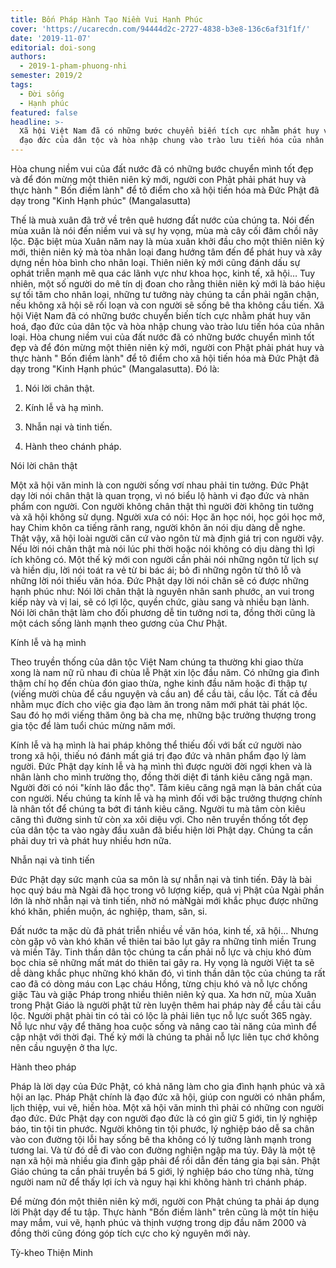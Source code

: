 ```yaml
---
title: Bốn Pháp Hành Tạo Niềm Vui Hạnh Phúc
cover: 'https://ucarecdn.com/94444d2c-2727-4838-b3e8-136c6af31f1f/'
date: '2019-11-07'
editorial: doi-song
authors:
  - 2019-1-pham-phuong-nhi
semester: 2019/2
tags:
  - Đời sống
  - Hạnh phúc
featured: false
headline: >-
  Xã hội Việt Nam đã có những bước chuyển biến tích cực nhằm phát huy văn hoá,
  đạo đức của dân tộc và hòa nhập chung vào trào lưu tiến hóa của nhân loại.
---
```

Hòa chung niềm vui của đất nước đã có những bước chuyển mình tốt đẹp và để đón mừng một thiên niên kỷ mới, người con Phật phải phát huy và thực hành " Bốn điềm lành" để tô điểm cho xã hội tiến hóa mà Đức Phật đã dạy trong "Kinh Hạnh phúc" (Mangalasutta)



 



Thế là muà xuân đã trở về trên quê hương đất nước của chúng ta. Nói đến mùa xuân là nói đến niềm vui và sự hy vọng, mùa mà cây cối đâm chồi nãy lộc. Đặc biệt mùa Xuân năm nay là mùa xuân khởi đầu cho một thiên niên kỷ mới, thiên niên kỷ mà tòa nhân loại đang hướng tâm đến để phát huy và xây dựng nền hòa bình cho nhân loại. Thiên niên kỷ mới cũng đánh dấu sự ophát triễn mạnh mẽ qua các lãnh vực như khoa học, kinh tế, xã hội… Tuy nhiên, một số người do mê tín dị đoan cho rằng thiên niên kỷ mới là báo hiệu sự tối tăm cho nhân loại, những tư tưởng này chúng ta cần phải ngăn chận, nếu không xã hội sẽ rối loạn và con người sẽ sống bê tha không cầu tiến. Xã hội Việt Nam đã có những bước chuyển biến tích cực nhằm phát huy văn hoá, đạo đức của dân tộc và hòa nhập chung vào trào lưu tiến hóa của nhân loại. Hòa chung niềm vui của đất nước đã có những bước chuyển mình tốt đẹp và để đón mừng một thiên niên kỷ mới, người con Phật phải phát huy và thực hành " Bốn điềm lành" để tô điểm cho xã hội tiến hóa mà Đức Phật đã dạy trong "Kinh Hạnh phúc" (Mangalasutta). Đó là:



 



1. Nói lời chân thật.



 



2. Kính lễ và hạ mình.



 



3. Nhẫn nại và tinh tiến.



 



4. Hành theo chánh pháp.



 



 



Nói lời chân thật



 



Một xã hội văn minh là con người sống vơí nhau phải tin tưởng. Đức Phật dạy lời nói chân thật là quan trọng, vì nó biểu lộ hành vi đạo đức và nhân phẩm con người. Con người không chân thật thì người đời không tin tưởng và xã hội không sử dụng. Người xưa có nói: Học ăn học nói, học gói học mở, hay Chim khôn ca tiếng rãnh rang, người khôn ăn nói dịu dàng dễ nghe. Thật vậy, xã hội loài người căn cứ vào ngôn từ mà định giá trị con người vậy. Nếu lời nói chân thật mà nói lúc phi thời hoặc nói không có dịu dàng thì lợi ích không có. Một thế kỷ mới con người cần phải nói những ngôn từ lịch sự và hiền dịu, lời nói toát ra vẻ từ bi bác ái; bỏ đi những ngôn từ thô lỗ và những lời nói thiếu văn hóa. Đức Phật dạy lời nói chân sẽ có được những hạnh phúc như: Nói lời chân thật là nguyên nhân sanh phước, an vui trong kiếp này và vị lai, sẽ có lợi lộc, quyền chức, giàu sang và nhiều bạn lành. Nói lời chân thật làm cho đối phương dễ tin tưởng nơi ta, đồng thời cũng là một cách sống lành mạnh theo gương của Chư Phật.



 



Kính lễ và hạ mình



 



Theo truyền thống của dân tộc Việt Nam chúng ta thường khi giao thừa xong là nam nữ rũ nhau đi chùa lễ Phật xin lộc đầu năm. Có những gia đình thậm chí họ đến chùa đón giao thừa, nghe kinh đầu năm hoặc đi thập tự (viếng mười chùa để cầu nguyện và cầu an) để cầu tài, cầu lộc. Tất cả đều nhằm mục đích cho việc gia đạo làm ăn trong năm mới phát tài phát lộc. Sau đó họ mới viếng thăm ông bà cha mẹ, những bậc trưởng thượng trong gia tộc để làm tuổi chúc mừng năm mới.



 



Kính lễ và hạ mình là hai pháp không thể thiếu đối với bất cứ người nào trong xã hội, thiếu nó đánh mất giá trị đạo đức và nhân phẩm đạo lý làm người. Đức Phật dạy kính lễ và hạ mình thì được người đời ngợi khen và là nhân lành cho mình trường thọ, đồng thời diệt đi tánh kiêu căng ngã mạn. Người đời có nói "kính lão đắc thọ". Tâm kiêu căng ngã mạn là bản chất của con người. Nếu chúng ta kính lễ và hạ mình đối với bậc trưởng thượng chính là nhân tốt để chúng ta bớt đi tánh kiêu căng. Người tu mà tâm còn kiêu căng thì đường sinh tử còn xa xôi diệu vợi. Cho nên truyền thống tốt đẹp của dân tộc ta vào ngày đầu xuân đã biểu hiện lời Phật dạy. Chúng ta cần phải duy trì và phát huy nhiều hơn nữa.



 



Nhẫn nại và tinh tiến



 



Đức Phật dạy sức mạnh của sa môn là sự nhẫn nại và tinh tiến. Đây là bài học quý báu mà Ngài đã học trong vô lượng kiếp, quả vị Phật của Ngài phần lớn là nhờ nhẫn nại và tinh tiến, nhờ nó màNgài mới khắc phục được những khó khăn, phiền muộn, ác nghiệp, tham, sân, si.



 



Đất nước ta mặc dù đã phát triễn nhiều về văn hóa, kinh tế, xã hội… Nhưng còn gặp vô vàn khó khăn về thiên tai bão lụt gây ra những tỉnh miền Trung và miền Tây. Tinh thần dân tộc chúng ta cần phải nỗ lực và chịu khó đùm bọc chia sẽ những mất mát do thiên tai gây ra. Hy vọng là người Việt ta sẽ dễ dàng khắc phục những khó khăn đó, vì tinh thần dân tộc của chúng ta rất cao đã có dòng máu con Lạc cháu Hồng, từng chịu khó và nỗ lực chống giặc Tàu và giặc Pháp trong nhiều thiên niên kỷ qua. Xa hơn nữ, mùa Xuân trong Phật Giáo là người phật tử rèn luyện thêm hai pháp này để cầu tài cầu lộc. Người phật phài tin có tài có lộc là phải liên tục nỗ lực suốt 365 ngày. Nỗ lực như vậy để thăng hoa cuộc sống và nâng cao tài năng của mình để cập nhật với thời đại. Thế kỷ mới là chúng ta phải nỗ lực liên tục chớ không nên cầu nguyện ở tha lực.



 



Hành theo pháp



 



Pháp là lời dạy của Đức Phật, có khả năng làm cho gia đình hạnh phúc và xã hội an lạc. Pháp Phật chính là đạo đức xã hội, giúp con người có nhân phẩm, lịch thiệp, vui vẽ, hiền hòa. Một xã hội văn minh thì phải có những con người đạo đức. Đức Phật dạy con người đạo đức là có gìn giữ 5 giới, tin lý nghiệp báo, tin tội tin phước. Người không tin tội phước, lý nghiệp báo dễ sa chân vào con đường tội lỗi hay sống bê tha không có lý tưởng lành mạnh trong tương lai. Và từ đó dễ đi vào con đường nghiện ngập ma túy. Đây là một tệ nạn xã hội mà nhiều gia đình gặp phải để rồi dẫn đến táng gia bại sản. Phật Giáo chúng ta cần phải truyền bá 5 giới, lý nghiệp báo cho từng nhà, từng người nam nữ để thấy lợi ích và nguy hại khi không hành trì chánh pháp.



 



Để mừng đón một thiên niên kỷ mới, người con Phật chúng ta phải áp dụng lời Phật dạy để tu tập. Thực hành "Bốn điềm lành" trên cũng là một tín hiệu may mắm, vui vẽ, hạnh phúc và thịnh vượng trong dịp đầu năm 2000 và đồng thời cũng đóng góp tích cực cho kỷ nguyên mới này.



 



Tỳ-kheo Thiện Minh
